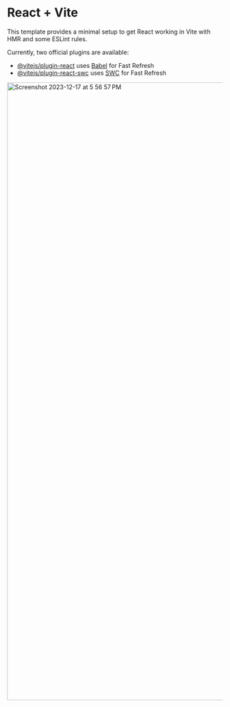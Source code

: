# React + Vite

This template provides a minimal setup to get React working in Vite with HMR and some ESLint rules.

Currently, two official plugins are available:

- [@vitejs/plugin-react](https://github.com/vitejs/vite-plugin-react/blob/main/packages/plugin-react/README.md) uses [Babel](https://babeljs.io/) for Fast Refresh
- [@vitejs/plugin-react-swc](https://github.com/vitejs/vite-plugin-react-swc) uses [SWC](https://swc.rs/) for Fast Refresh
<img width="1440" alt="Screenshot 2023-12-17 at 5 56 57 PM" src="https://github.com/SudhanshuDTU/React_currencyConverter/assets/116909414/ac41c2a9-d694-448d-88b9-06e1587abd98">
